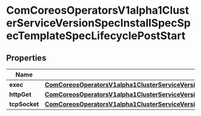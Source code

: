 
# ComCoreosOperatorsV1alpha1ClusterServiceVersionSpecInstallSpecSpecTemplateSpecLifecyclePostStart

## Properties
Name | Type | Description | Notes
------------ | ------------- | ------------- | -------------
**exec** | [**ComCoreosOperatorsV1alpha1ClusterServiceVersionSpecInstallSpecSpecTemplateSpecLifecyclePostStartExec**](ComCoreosOperatorsV1alpha1ClusterServiceVersionSpecInstallSpecSpecTemplateSpecLifecyclePostStartExec.md) |  |  [optional]
**httpGet** | [**ComCoreosOperatorsV1alpha1ClusterServiceVersionSpecInstallSpecSpecTemplateSpecLifecyclePostStartHttpGet**](ComCoreosOperatorsV1alpha1ClusterServiceVersionSpecInstallSpecSpecTemplateSpecLifecyclePostStartHttpGet.md) |  |  [optional]
**tcpSocket** | [**ComCoreosOperatorsV1alpha1ClusterServiceVersionSpecInstallSpecSpecTemplateSpecLifecyclePostStartTcpSocket**](ComCoreosOperatorsV1alpha1ClusterServiceVersionSpecInstallSpecSpecTemplateSpecLifecyclePostStartTcpSocket.md) |  |  [optional]



